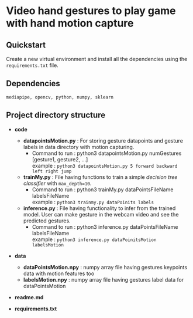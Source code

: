 # Video hand gestures to play game with hand motion capture
## Quickstart
Create a new virtual environment and install all the dependencies using the `requirements.txt` file.
## Dependencies
`mediapipe, opencv, python, numpy, sklearn`
## Project directory structure
* **code**
    * **datapointsMotion.py** : For storing gesture datapoints and gesture labels in data directory with motion capturing.
        * Command to run : python3 datapointsMotion.py numGestures [gesture1, gesture2, ...]\
        example : `python3 datapointsMotion.py 5 forward backward left right jump`
    * **trainMy.py** : File having functions to train a simple *decision tree classifier* with `max_depth=10`.
        * Command to run : python3 trainMy.py dataPointsFileName labelsFileName\
        example : `python3 trainmy.py dataPoinits labels`
    * **inference.py** : File having functionality to infer from the trained model. User can make gesture in the webcam video and see the predicted gestures.
        * Command to run : python3 inference.py dataPointsFileName labelsFileName\
        example : `python3 inference.py dataPoinitsMotion labelsMotion`
        
* **data**
    * **dataPointsMotion.npy** : numpy array file having gestures keypoints data with motion features too
    * **labelsMotion.npy** : numpy array file having gestures label data for dataPointsMotion 
* **readme.md**
* **requirements.txt**
    
